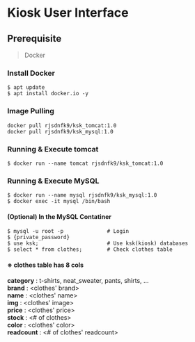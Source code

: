 # Kiosk User Interface

## Prerequisite
> Docker  
  
### Install Docker
```
$ apt update
$ apt install docker.io -y
```

### Image Pulling
```
docker pull rjsdnfk9/ksk_tomcat:1.0
docker pull rjsdnfk9/ksk_mysql:1.0
```

### Running & Execute tomcat
```
$ docker run --name tomcat rjsdnfk9/ksk_tomcat:1.0
```

### Running & Execute MySQL
```
$ docker run --name mysql rjsdnfk9/ksk_mysql:1.0
$ docker exec -it mysql /bin/bash
```

#### (Optional) In the MySQL Contatiner
```
$ mysql -u root -p              # Login
$ {private_password} 
$ use ksk;                      # Use ksk(kiosk) databases
$ select * from clothes;        # Check clothes table
```
#### ※ clothes table has 8 cols
<b>category</b> : t-shirts, neat_sweater, pants, shirts, ...  
<b>brand</b> : <clothes' brand>  
<b>name</b> : <clothes' name>  
<b>img</b> : <clothes' image>  
<b>price</b> : <clothes' price>  
<b>stock</b> : <# of clothes>  
<b>color</b> : <clothes' color>  
<b>readcount</b> : <# of clothes' readcount>  

